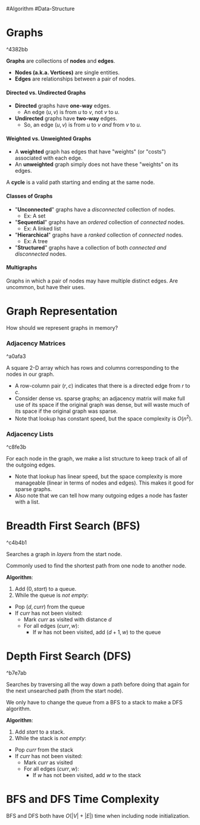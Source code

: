 #Algorithm #Data-Structure 
# Graphs

^4382bb

**Graphs** are collections of **nodes** and **edges**.
- **Nodes (a.k.a. Vertices)** are single entities.
- **Edges** are relationships between a pair of nodes.

#### Directed vs. Undirected Graphs
- **Directed** graphs have **one-way** edges.
	- An edge $(u, v)$ is from $u$ to $v$, not $v$ to $u$.
- **Undirected** graphs have **two-way** edges.
	- So, an edge $(u, v)$ is from $u$ to $v$ *and* from $v$ to $u$.

#### Weighted vs. Unweighted Graphs
- A **weighted** graph has edges that have "weights" (or "costs") associated with each edge.
- An **unweighted** graph simply does not have these "weights" on its edges.

A **cycle** is a valid path starting and ending at the same node.

#### Classes of Graphs
- "**Unconnected**" graphs have a *disconnected* collection of nodes.
	- Ex: A set
- "**Sequential**" graphs have an *ordered* collection of *connected* nodes.
	- Ex: A linked list
- "**Hierarchical**" graphs have a *ranked* collection of *connected* nodes.
	- Ex: A tree
- "**Structured**" graphs have a collection of both *connected and disconnected* nodes.

#### Multigraphs
Graphs in which a pair of nodes may have multiple distinct edges. Are uncommon, but have their uses.
# Graph Representation
How should we represent graphs in memory?
### Adjacency Matrices

^a0afa3

A square 2-D array which has rows and columns corresponding to the nodes in our graph.
- A row-column pair $(r,c)$ indicates that there is a directed edge from $r$ to $c$.
- Consider dense vs. sparse graphs; an adjacency matrix will make full use of its space if the original graph was dense, but will waste much of its space if the original graph was sparse.
- Note that lookup has constant speed, but the space complexity is $O(n^2)$.
### Adjacency Lists

^c8fe3b

For each node in the graph, we make a list structure to keep track of all of the outgoing edges.
- Note that lookup has linear speed, but the space complexity is more manageable (linear in terms of nodes and edges). This makes it good for sparse graphs.
- Also note that we can tell how many outgoing edges a node has faster with a list.
# Breadth First Search (BFS)

^c4b4b1

Searches a graph in *layers* from the start node.

Commonly used to find the shortest path from one node to another node.

**Algorithm**:
1. Add $(0, start)$ to a queue.
2. While the queue is *not empty*:
- Pop $(d, curr)$ from the queue
- If $curr$ has not been visited:
	- Mark $curr$ as visited with distance $d$
	- For all edges $(curr, w)$:
		- If $w$ has not been visited, add $(d+1, w)$ to the queue
# Depth First Search (DFS)

^b7e7ab

Searches by traversing all the way down a path before doing that again for the next unsearched path (from the start node).

We only have to change the queue from a BFS to a stack to make a DFS algorithm.

**Algorithm**:
1. Add $start$ to a stack.
2. While the stack is *not empty*:
- Pop $curr$ from the stack
- If $curr$ has not been visited:
	- Mark $curr$ as visited
	- For all edges $(curr, w)$:
		- If $w$ has not been visited, add $w$ to the stack
# BFS and DFS Time Complexity
BFS and DFS both have $O(|V|+|E|)$ time when including node initialization.



